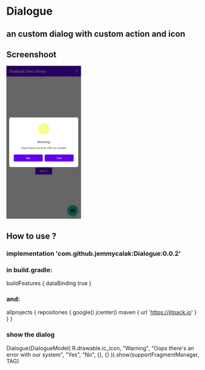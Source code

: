 # Dialogue
## an custom dialog with custom action and icon
## Screenshoot
<img src="screenshoot/example_1.png" height="400" alt="Screenshot"/>

## How to use ?
### implementation 'com.github.jemmycalak:Dialogue:0.0.2'
### in build.gradle:
buildFeatures {
    dataBinding true
}
### and:
allprojects {
    repositories {
        google()
        jcenter()
        maven { url 'https://jitpack.io' }
    }
}

### show the dialog
Dialogue(DialogueModel(
    R.drawable.ic_icon,
    "Warning",
    "Oops there's an error with our system",
    "Yes",
    "No",
    {},
    {}
)).show(supportFragmentManager, TAG)